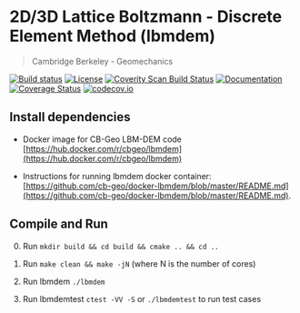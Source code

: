 # 2D/3D Lattice Boltzmann - Discrete Element Method (lbmdem)
> Cambridge Berkeley - Geomechanics

[![Build status](https://api.travis-ci.org/cb-geo/lbmdem.svg)](https://travis-ci.org/cb-geo/lbmdem/builds)
[![License](https://img.shields.io/badge/license-MIT-blue.svg)](https://raw.githubusercontent.com/cb-geo/develop/license.md)
[![Coverity Scan Build Status](https://scan.coverity.com/projects/10011/badge.svg)](https://scan.coverity.com/projects/cb-geo-lbmdem)
[![Documentation](https://img.shields.io/badge/docs-doxygen-blue.svg)](http://cb-geo.github.io/lbmdem)
[![Coverage Status](https://coveralls.io/repos/github/cb-geo/lbmdem/badge.svg?branch=develop)](https://coveralls.io/github/cb-geo/lbmdem?branch=develop)
[![codecov.io](http://codecov.io/github/cb-geo/lbmdem/coverage.svg?branch=develop)](http://codecov.io/github/cb-geo/lbmdem?branch=develop)


## Install dependencies

* Docker image for CB-Geo LBM-DEM code [https://hub.docker.com/r/cbgeo/lbmdem](https://hub.docker.com/r/cbgeo/lbmdem)

* Instructions for running lbmdem docker container: [https://github.com/cb-geo/docker-lbmdem/blob/master/README.md](https://github.com/cb-geo/docker-lbmdem/blob/master/README.md).

## Compile and Run

0. Run `mkdir build && cd build && cmake .. && cd ..`

1. Run `make clean && make -jN` (where N is the number of cores)

3. Run lbmdem `./lbmdem`

4. Run lbmdemtest `ctest -VV -S` or `./lbmdemtest` to run test cases

